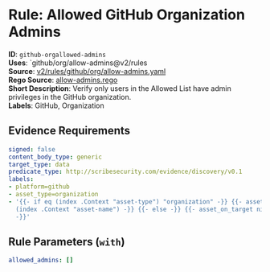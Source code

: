 # Rule: Allowed GitHub Organization Admins

**ID**: `github-orgallowed-admins`  
**Uses**: `github/org/allow-admins@v2/rules  
**Source**: [v2/rules/github/org/allow-admins.yaml](https://github.com/scribe-public/sample-policies/v2/rules/github/org/allow-admins.yaml)  
**Rego Source**: [allow-admins.rego](https://github.com/scribe-public/sample-policies/v2/rules/github/org/allow-admins.rego)  
**Short Description**: Verify only users in the Allowed List have admin privileges in the GitHub organization.  
**Labels**: GitHub, Organization

## Evidence Requirements

```yaml
signed: false
content_body_type: generic
target_type: data
predicate_type: http://scribesecurity.com/evidence/discovery/v0.1
labels:
- platform=github
- asset_type=organization
- '{{- if eq (index .Context "asset-type") "organization" -}} {{- asset_on_target
  (index .Context "asset-name") -}} {{- else -}} {{- asset_on_target nil -}} {{- end
  -}}'
```
## Rule Parameters (`with`)

```yaml
allowed_admins: []
```
